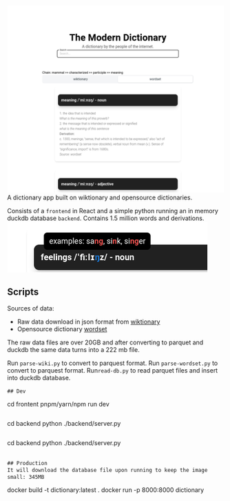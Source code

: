 <img src="modern-dictionary.png" />
A dictionary app built on wiktionary and opensource dictionaries. 

Consists of a `frontend` in React and a simple python running an in memory duckdb database `backend`. Contains 1.5 million words and derivations.
<img src="pronounciations.png" />

## Scripts
Sources of data:

* Raw data download in json format from [wiktionary](kaikki.org)
* Opensource dictionary [wordset](github.com/wordset/wordset-dictionary)

The raw data files are over 20GB and after converting to parquet and duckdb the same data turns into a 222 mb  file.

Run `parse-wiki.py` to convert to parquest format. Run `parse-wordset.py` to convert to parquest format. Run`read-db.py` to read parquet files and insert into duckdb database.

```
## Dev

```
cd frontent
pnpm/yarn/npm run dev
```

```
cd backend
python ./backend/server.py
```

```
cd backend
python ./backend/server.py
```

## Production
It will download the database file upon running to keep the image small: 345MB
```
docker build -t dictionary:latest .
docker run -p 8000:8000 dictionary
```


 